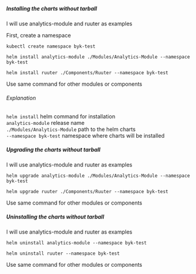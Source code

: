 ##### Installing the charts without tarball  
I will use analytics-module and ruuter as examples  

First, create a namespace   


```
kubectl create namespace byk-test  
```
  
```
helm install analytics-module ./Modules/Analytics-Module --namespace byk-test  
```
  
```
helm install ruuter ./Components/Ruuter --namespace byk-test  
```
  
Use same command for other modules or components  

###### Explanation  
`helm install` helm command for installation  
`analytics-module` release name  
`./Modules/Analytics-Module` path to the helm charts  
`--namespace byk-test` namespace where charts will be installed  


##### Upgrading the charts without tarball  
I will use analytics-module and ruuter as examples 

  
```
helm upgrade analytics-module ./Modules/Analytics-Module --namespace byk-test  
```
  
```
helm upgrade ruuter ./Components/Ruuter --namespace byk-test  
```
  
Use same command for other modules or components  


##### Uninstalling the charts without tarball  
I will use analytics-module and ruuter as examples 

  
```
helm uninstall analytics-module --namespace byk-test  
```
  
```
helm uninstall ruuter --namespace byk-test  
```
  
Use same command for other modules or components  